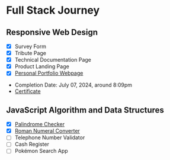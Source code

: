 # Full Stack Journey

## Responsive Web Design
- [X] Survey Form
- [X] Tribute Page
- [X] Technical Documentation Page
- [X] Product Landing Page
- [x] <a href="https://krislette.github.io/fcc-portfolio/">Personal Portfolio Webpage</a>

- Completion Date: July 07, 2024, around 8:09pm
- <a href="https://www.freecodecamp.org/certification/krislette/responsive-web-design">Certificate</a>

## JavaScript Algorithm and Data Structures
- [X] <a href="https://krislette.github.io/fcc-palchecker/">Palindrome Checker</a>
- [X] <a href="https://krislette.github.io/fcc-romanum/">Roman Numeral Converter</a>
- [ ] Telephone Number Validator
- [ ] Cash Register
- [ ] Pokémon Search App
